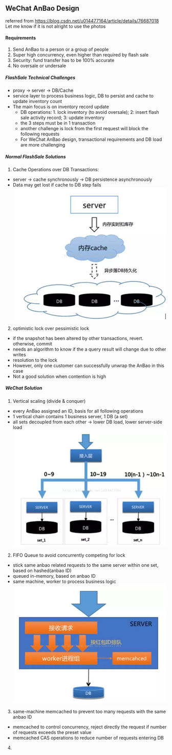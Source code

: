 ## WeChat AnBao Design
referred from https://blog.csdn.net/u014477164/article/details/76687018
Let me know if it is not alright to use the photos
#### Requirements
1. Send AnBao to a person or a group of people
2. Super high concurrency, even higher than required by flash sale
3. Security: fund transfer has to be 100% accurate
4. No oversale or undersale

##### FlashSale Technical Challenges
- proxy -> server -> DB/Cache
- service layer to process business logic, DB to persist and cache to update inventory count
- The main focus is on inventory record update
  - DB operations: 1. lock inventory (to avoid oversale); 2: insert flash sale activity record; 3: update inventory
  - the 3 steps must be in 1 transaction
  - another challenge is lock from the first request will block the following requests
  - For WeChat AnBao design, transactional requirements and DB load are more challenging

##### Normal FlashSale Solutions
1. Cache Operations over DB Transactions:
  - server -> cache synchronously -> DB persistence asynchronously
  - Data may get lost if cache to DB step fails
![pic](./flash.png)
2. optimistic lock over pessimistic lock
  - if the snapshot has been altered by other transactions, revert. otherwise, commit
  - needs an algorithm to know if the a query result will change due to other writes
  - resolution to the lock
  - However, only one customer can successfully unwrap the AnBao in this case
  - Not a good solution when contention is high

##### WeChat Solution
1. Vertical scaling (divide & conquer)
  - every AnBao assigned an ID, basis for all following operations
  - 1 vertical chain contains 1 business server, 1 DB (a set)
  - all sets decoupled from each other -> lower DB load, lower server-side load
![pic](./set.png)
2. FIFO Queue to avoid concurrently competing for lock
  - stick same anbao related requests to the same server within one set, based on hashed(anbao ID)
  - queued in-memory, based on anbao ID
  - same machine, worker to process business logic
![pic](./queue.png)
3. same-machine memcached to prevent too many requests with the same anbao ID
  - memcached to control concurrency, reject directly the request if number of requests exceeds the preset value
  - memcached CAS operations to reduce number of requests entering DB
4.

